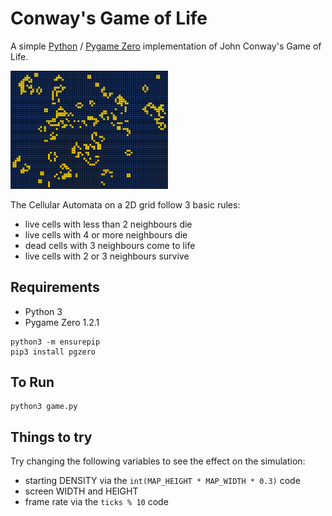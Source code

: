 # Conway's Game of Life

A simple [Python](https://www.python.org/) / [Pygame Zero](https://pygame-zero.readthedocs.io/) implementation
of John Conway's Game of Life.

<img src="https://github.com/retroredge/pgzero-games/raw/master/game-of-life/images/screen-shot.png?raw=true" width="50%" height="50%">

The Cellular Automata on a 2D grid follow 3 basic rules:

- live cells with less than 2 neighbours die
- live cells with 4 or more neighbours die
- dead cells with 3 neighbours come to life
- live cells with 2 or 3 neighbours survive

## Requirements

- Python 3
- Pygame Zero 1.2.1

```
python3 -m ensurepip
pip3 install pgzero
```

## To Run
```
python3 game.py
```

## Things to try

Try changing the following variables to see the effect on the simulation:

- starting DENSITY via the `int(MAP_HEIGHT * MAP_WIDTH * 0.3)` code
- screen WIDTH and HEIGHT
- frame rate via the `ticks % 10` code

